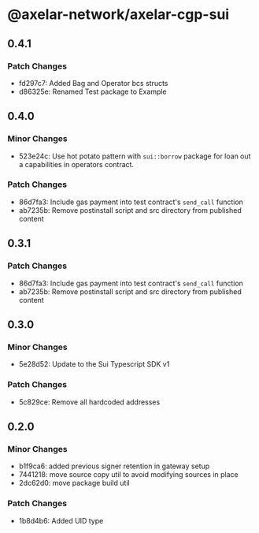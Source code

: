 # @axelar-network/axelar-cgp-sui

## 0.4.1

### Patch Changes

-   fd297c7: Added Bag and Operator bcs structs
-   d86325e: Renamed Test package to Example

## 0.4.0

### Minor Changes

-   523e24c: Use hot potato pattern with `sui::borrow` package for loan out a capabilities in operators contract.

### Patch Changes

-   86d7fa3: Include gas payment into test contract's `send_call` function
-   ab7235b: Remove postinstall script and src directory from published content

## 0.3.1

### Patch Changes

-   86d7fa3: Include gas payment into test contract's `send_call` function
-   ab7235b: Remove postinstall script and src directory from published content

## 0.3.0

### Minor Changes

-   5e28d52: Update to the Sui Typescript SDK v1

### Patch Changes

-   5c829ce: Remove all hardcoded addresses

## 0.2.0

### Minor Changes

-   b1f9ca6: added previous signer retention in gateway setup
-   7441218: move source copy util to avoid modifying sources in place
-   2dc62d0: move package build util

### Patch Changes

-   1b8d4b6: Added UID type

